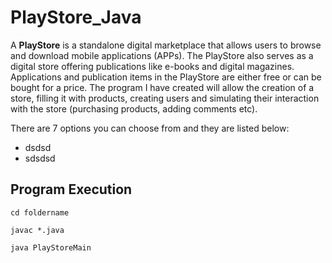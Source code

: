 # PlayStore_Java
A **PlayStore** is a standalone digital marketplace that allows users to browse and download mobile applications (APPs). The PlayStore also serves as a digital store offering publications like e-books and digital magazines. Applications and publication items in the PlayStore are either free or can be bought for a price.
The program I have created will allow the creation of a store, filling it with products, creating users and simulating their interaction with the store (purchasing products, adding comments etc).

There are 7 options you can choose from and they are listed below:
* dsdsd
* sdsdsd

## Program Execution
```
cd foldername
```

```
javac *.java
```

```
java PlayStoreMain
```
